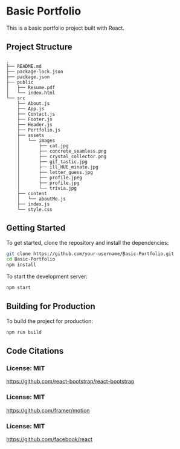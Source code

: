 # Basic Portfolio

This is a basic portfolio project built with React.

## Project Structure

```
.
├── README.md
├── package-lock.json
├── package.json
├── public
│   ├── Resume.pdf
│   └── index.html
└── src
    ├── About.js
    ├── App.js
    ├── Contact.js
    ├── Footer.js
    ├── Header.js
    ├── Portfolio.js
    ├── assets
    │   └── images
    │       ├── cat.jpg
    │       ├── concrete_seamless.png
    │       ├── crystal_collector.png
    │       ├── gif_tastic.jpg
    │       ├── ill_HUE_minate.jpg
    │       ├── letter_guess.jpg
    │       ├── profile.jpeg
    │       ├── profile.jpg
    │       └── trivia.jpg
    ├── content
    │   └── aboutMe.js
    ├── index.js
    └── style.css
```

## Getting Started

To get started, clone the repository and install the dependencies:

```bash
git clone https://github.com/your-username/Basic-Portfolio.git
cd Basic-Portfolio
npm install
```

To start the development server:

```bash
npm start
```

## Building for Production

To build the project for production:

```bash
npm run build
```

## Code Citations

### License: MIT
https://github.com/react-bootstrap/react-bootstrap

### License: MIT
https://github.com/framer/motion

### License: MIT
https://github.com/facebook/react
```
